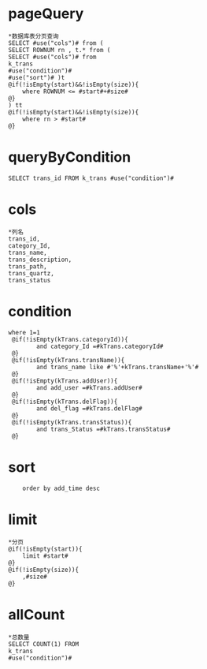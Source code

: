 pageQuery
===
    *数据库表分页查询
    SELECT #use("cols")# from (
    SELECT ROWNUM rn , t.* from (
    SELECT #use("cols")# from 
    k_trans
    #use("condition")#
    #use("sort")# )t
    @if(!isEmpty(start)&&!isEmpty(size)){
        where ROWNUM <= #start#+#size#
    @}
    ) tt
    @if(!isEmpty(start)&&!isEmpty(size)){
        where rn > #start#
    @}

queryByCondition
===
    SELECT trans_id FROM k_trans #use("condition")#

cols
===
    *列名
    trans_id,
    category_Id,
    trans_name,
    trans_description,
    trans_path,
    trans_quartz,
    trans_status
    
condition
===
    where 1=1
     @if(!isEmpty(kTrans.categoryId)){
            and category_Id =#kTrans.categoryId#
     @}
     @if(!isEmpty(kTrans.transName)){
            and trans_name like #'%'+kTrans.transName+'%'#
     @}
     @if(!isEmpty(kTrans.addUser)){
            and add_user =#kTrans.addUser#
     @}
     @if(!isEmpty(kTrans.delFlag)){
            and del_flag =#kTrans.delFlag#
     @}
     @if(!isEmpty(kTrans.transStatus)){
            and trans_Status =#kTrans.transStatus#
     @}
sort
===
        order by add_time desc

limit
===
    *分页
    @if(!isEmpty(start)){
        limit #start#   
    @}
    @if(!isEmpty(size)){
        ,#size#
    @}

allCount
===
    *总数量
    SELECT COUNT(1) FROM 
    k_trans
    #use("condition")#
